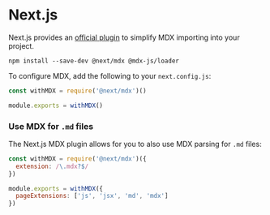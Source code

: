 # Next.js

Next.js provides an [official plugin][next-plugin] to simplify MDX importing
into your project.

```shell
npm install --save-dev @next/mdx @mdx-js/loader 
```

To configure MDX, add the following to your `next.config.js`:

```js
const withMDX = require('@next/mdx')()

module.exports = withMDX()
```

### Use MDX for `.md` files

The Next.js MDX plugin allows for you to also use MDX parsing for `.md` files:

```js
const withMDX = require('@next/mdx')({
  extension: /\.mdx?$/
})

module.exports = withMDX({
  pageExtensions: ['js', 'jsx', 'md', 'mdx']
})
```

[next-plugin]: https://github.com/zeit/next.js/tree/canary/packages/next-mdx
